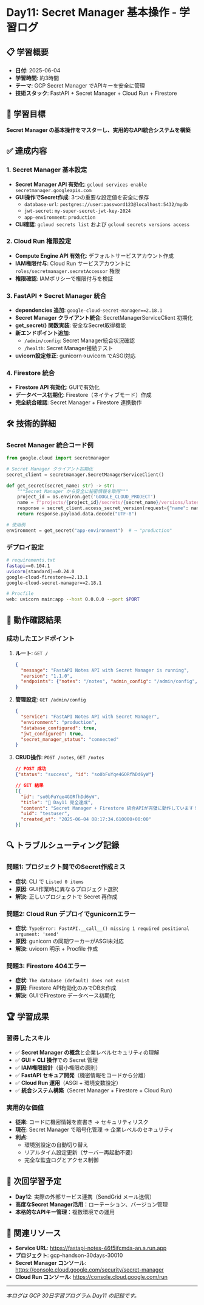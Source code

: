 # Day11: Secret Manager 基本操作 - 学習ログ

## 📋 学習概要
- **日付**: 2025-06-04
- **学習時間**: 約3時間
- **テーマ**: GCP Secret Manager でAPIキーを安全に管理
- **技術スタック**: FastAPI + Secret Manager + Cloud Run + Firestore

## 🎯 学習目標
**Secret Manager の基本操作をマスターし、実用的なAPI統合システムを構築**

## ✅ 達成内容

### 1. Secret Manager 基本設定
- **Secret Manager API 有効化**: `gcloud services enable secretmanager.googleapis.com`
- **GUI操作でSecret作成**: 3つの重要な設定値を安全に保存
  - `database-url`: `postgres://user:password123@localhost:5432/mydb`
  - `jwt-secret`: `my-super-secret-jwt-key-2024`
  - `app-environment`: `production`
- **CLI確認**: `gcloud secrets list` および `gcloud secrets versions access`

### 2. Cloud Run 権限設定
- **Compute Engine API 有効化**: デフォルトサービスアカウント作成
- **IAM権限付与**: Cloud Run サービスアカウントに `roles/secretmanager.secretAccessor` 権限
- **権限確認**: IAMポリシーで権限付与を検証

### 3. FastAPI + Secret Manager 統合
- **dependencies 追加**: `google-cloud-secret-manager==2.18.1`
- **Secret Manager クライアント統合**: SecretManagerServiceClient 初期化
- **get_secret() 関数実装**: 安全なSecret取得機能
- **新エンドポイント追加**:
  - `/admin/config`: Secret Manager統合状況確認
  - `/health`: Secret Manager接続テスト
- **uvicorn設定修正**: gunicorn→uvicorn でASGI対応

### 4. Firestore 統合
- **Firestore API 有効化**: GUIで有効化
- **データベース初期化**: Firestore（ネイティブモード）作成
- **完全統合確認**: Secret Manager + Firestore 連携動作

## 🛠 技術的詳細

### Secret Manager 統合コード例
```python
from google.cloud import secretmanager

# Secret Manager クライアント初期化
secret_client = secretmanager.SecretManagerServiceClient()

def get_secret(secret_name: str) -> str:
    """Secret Manager から安全に秘密情報を取得"""
    project_id = os.environ.get('GOOGLE_CLOUD_PROJECT')
    name = f"projects/{project_id}/secrets/{secret_name}/versions/latest"
    response = secret_client.access_secret_version(request={"name": name})
    return response.payload.data.decode("UTF-8")

# 使用例
environment = get_secret("app-environment")  # → "production"
```

### デプロイ設定
```bash
# requirements.txt
fastapi==0.104.1
uvicorn[standard]==0.24.0
google-cloud-firestore==2.13.1
google-cloud-secret-manager==2.18.1

# Procfile
web: uvicorn main:app --host 0.0.0.0 --port $PORT
```

## 🎉 動作確認結果

### 成功したエンドポイント
1. **ルート**: `GET /`
   ```json
   {
     "message": "FastAPI Notes API with Secret Manager is running",
     "version": "1.1.0",
     "endpoints": {"notes": "/notes", "admin_config": "/admin/config", "health": "/health"}
   }
   ```

2. **管理設定**: `GET /admin/config`
   ```json
   {
     "service": "FastAPI Notes API with Secret Manager",
     "environment": "production",
     "database_configured": true,
     "jwt_configured": true,
     "secret_manager_status": "connected"
   }
   ```

3. **CRUD操作**: `POST /notes`, `GET /notes`
   ```json
   // POST 成功
   {"status": "success", "id": "so0bFuYqe4GORfhDd6yW"}
   
   // GET 結果
   [{
     "id": "so0bFuYqe4GORfhDd6yW",
     "title": "🎉 Day11 完全達成",
     "content": "Secret Manager + Firestore 統合APIが完璧に動作しています！",
     "uid": "testuser",
     "created_at": "2025-06-04 08:17:34.610000+00:00"
   }]
   ```

## 🔍 トラブルシューティング記録

### 問題1: プロジェクト間でのSecret作成ミス
- **症状**: CLI で `Listed 0 items` 
- **原因**: GUI作業時に異なるプロジェクト選択
- **解決**: 正しいプロジェクトで Secret 再作成

### 問題2: Cloud Run デプロイでgunicornエラー
- **症状**: `TypeError: FastAPI.__call__() missing 1 required positional argument: 'send'`
- **原因**: gunicorn の同期ワーカーがASGI未対応
- **解決**: uvicorn 明示 + Procfile 作成

### 問題3: Firestore 404エラー
- **症状**: `The database (default) does not exist`
- **原因**: Firestore API有効化のみでDB未作成
- **解決**: GUIでFirestore データベース初期化

## 🏆 学習成果

### 習得したスキル
- ✅ **Secret Manager の概念**と企業レベルセキュリティの理解
- ✅ **GUI + CLI 操作**での Secret 管理
- ✅ **IAM権限設計**（最小権限の原則）
- ✅ **FastAPI セキュア開発**（機密情報をコードから分離）
- ✅ **Cloud Run 運用**（ASGI + 環境変数設定）
- ✅ **統合システム構築**（Secret Manager + Firestore + Cloud Run）

### 実用的な価値
- **従来**: コードに機密情報を直書き → セキュリティリスク
- **現在**: Secret Manager で暗号化管理 → 企業レベルのセキュリティ
- **利点**: 
  - 環境別設定の自動切り替え
  - リアルタイム設定更新（サーバー再起動不要）
  - 完全な監査ログとアクセス制御

## 🚀 次回学習予定
- **Day12**: 実際の外部サービス連携（SendGrid メール送信）
- **高度なSecret Manager活用**：ローテーション、バージョン管理
- **本格的なAPIキー管理**：複数環境での運用

## 🔗 関連リソース
- **Service URL**: https://fastapi-notes-46f5ifcmda-an.a.run.app
- **プロジェクト**: gcp-handson-30days-30010
- **Secret Manager コンソール**: https://console.cloud.google.com/security/secret-manager
- **Cloud Run コンソール**: https://console.cloud.google.com/run

---
*本ログは GCP 30日学習プログラム Day11 の記録です。*
